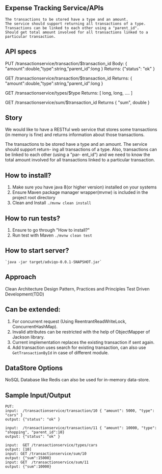 ## Expense Tracking Service/APIs
    The transactions to be stored have a type and an amount. 
    The service should support returning all transactions of a type. 
    Transactions can be linked to each other using a "parent_id". 
    Should get total amount involved for all transactions linked to a particular transaction.

## API specs
PUT /transactionservice/transaction/$transaction_id
Body: { "amount":double,"type":string,"parent_id":long }
Returns: {"status": "ok" }

GET /transactionservice/transaction/$transaction_id
Returns: { "amount":double,"type":string,"parent_id":long }

GET /transactionservice/types/$type
Returns: [ long, long, .... ]

GET /transactionservice/sum/$transaction_id
Returns { "sum", double }

## Story
We would like to have a RESTful web service that stores some transactions (in memory is fine) and returns information about those transactions.

The transactions to be stored have a type and an amount. The service should support return- ing all transactions of a type. Also, transactions can be linked to each other (using a "par- ent_id") and we need to know the total amount involved for all transactions linked to a particular transaction.

## How to install?
1. Make sure you have java 8(or higher version) installed on your systems
2. Ensure Maven package manager wrapper(mvnw) is included in the project root directory
3. Clean and Install
	`./mvnw clean install`

## How to run tests?
1. Ensure to go through "How to install?"
2. Run test with Maven
	`./mvnw clean test` 

## How to start server?
	`java -jar target/adviqo-0.0.1-SNAPSHOT.jar`
	
## Approach
Clean Architecture Design Pattern, Practices and Principles
Test Driven Development(TDD) 
 
## Can be extended:
1. For concurrent request (Using ReentrantReadWriteLock, ConcurrentHashMap).
2. Invalid attributes can be restricted with the help of ObjectMapper of Jackson library.
3. Current implementation replaces the existing transaction if sent again. 
4. Add transaction uses search for existing transaction, can also use `GetTransactionById` in case of different module.

## DataStore Options
NoSQL Database like Redis can also be used for in-memory data-store.

## Sample Input/Output
    PUT: 
    input:  /transactionservice/transaction/10 { "amount": 5000, "type": "cars" }
    output: {"status": "ok" }

    input:  /transactionservice/transaction/11 { "amount": 10000, "type": "shopping", "parent_id":10}
    output: {"status": "ok" }
    
    input:  GET /transactionservice/types/cars 
    output: [10] 
    input: GET /transactionservice/sum/10 
    output: {"sum":15000} 
    input: GET  /transactionservice/sum/11 
    output: {"sum":10000}
